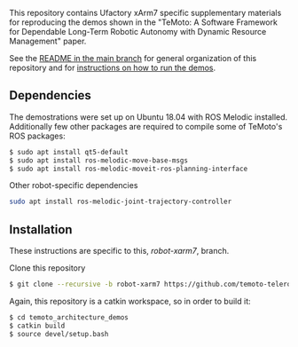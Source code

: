 This repository contains Ufactory xArm7 specific supplementary materials for reproducing the demos shown in the 
"TeMoto: A Software Framework for Dependable Long-Term Robotic Autonomy with Dynamic Resource Management" paper.

See the [README in the main branch](https://github.com/temoto-telerobotics-demos/temoto_architecture_demos)
for general organization of this repository and for [instructions on how to run the demos](https://github.com/temoto-telerobotics-demos/temoto_architecture_demos/tree/master#run-the-demos).

## Dependencies
The demostrations were set up on Ubuntu 18.04 with ROS Melodic installed.
Additionally few other packages are required to compile some of TeMoto's ROS packages:

``` bash
$ sudo apt install qt5-default
$ sudo apt install ros-melodic-move-base-msgs
$ sudo apt install ros-melodic-moveit-ros-planning-interface
```

Other robot-specific dependencies

``` bash
sudo apt install ros-melodic-joint-trajectory-controller
```

## Installation
These instructions are specific to this, *robot-xarm7*, branch.

Clone this repository
``` bash
$ git clone --recursive -b robot-xarm7 https://github.com/temoto-telerobotics-demos/temoto_architecture_demos
```

Again, this repository is a catkin workspace, so in order to build it:
``` bash
$ cd temoto_architecture_demos
$ catkin build
$ source devel/setup.bash
```